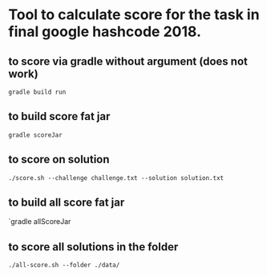 
# Tool to calculate score for the task in final google hashcode 2018.

## to score via gradle without argument (does not work)

`gradle build run`

## to build score fat jar

`gradle scoreJar`

## to score on solution

`./score.sh --challenge challenge.txt --solution solution.txt`

## to build all score fat jar

`gradle allScoreJar

## to score all solutions in the folder

`./all-score.sh --folder ./data/`